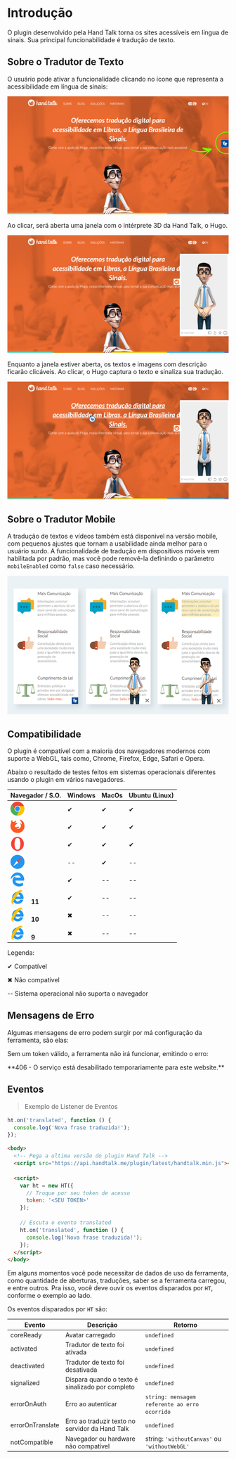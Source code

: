 <h1 id='introducao'>Introdução</h1>

O plugin desenvolvido pela Hand Talk torna os sites acessíveis em língua de sinais. Sua principal funcionabilidade é tradução de texto.

<h2 id='sobre-o-tradutor-de-texto'>Sobre o Tradutor de Texto</h2>

O usuário pode ativar a funcionalidade clicando no ícone que representa a acessibilidade em língua de sinais:

![Site da Hand Talk com o Hugo centralizado e uma seta indicando o plugin ao lado direito.](images/screenshoots/tradutor-de-sites.png)

Ao clicar, será aberta uma janela com o intérprete 3D da Hand Talk, o Hugo.
  
![Janela de Libras aberta com o Hugo parado esperando para texto para traduzir.](images/screenshoots/tradutor-de-sites-2.png)

Enquanto a janela estiver aberta, os textos e imagens com descrição ficarão clicáveis. Ao clicar, o Hugo captura o texto e sinaliza sua tradução.

![Janela de Libras aberta do lado direito, texto sendo clicado e Hugo traduzindo-o.](images/screenshoots/tradutor-de-sites-3.png)

<h2 id='sobre-o-tradutor-mobile'>Sobre o Tradutor Mobile</h2>

A tradução de textos e vídeos também está disponivel na versão mobile, com pequenos ajustes que tornam a usabilidade ainda melhor para o usuário surdo.
A funcionalidade de tradução em dispositivos móveis vem habilitada por padrão, mas você pode removê-la definindo o parâmetro `mobileEnabled` como `false` caso necessário.

![Plugin fechado no mobile, em seguida o Hugo esperando por uma tradução, à frente o Hugo traduzindo.](images/screenshoots/tradutor-mobile.png)

<h2 id='compatibilidade'>Compatibilidade</h2>

O plugin é compatível com a maioria dos navegadores modernos com suporte a WebGL, tais como, Chrome, Firefox, Edge, Safari e Opera.

Abaixo o resultado de testes feitos em sistemas operacionais diferentes usando o plugin em vários navegadores.

| Navegador / S.O.     | Windows | MacOs | Ubuntu (Linux) |
| -------------------- | ------- | ----- | -------------- |
|![Logotipo Chrome](images/icons/chrome.png)    | ✔       | ✔     | ✔             |
|![Logotipo Firefox](images/icons/firefox.png)    | ✔       | ✔     | ✔             |
|![Logotipo Opera](images/icons/opera.png)    | ✔      | ✔     | ✔             |
|![Logotipo Safari](images/icons/safari.png)   | --       | ✔     | --             |
|![Logotipo EDGE](images/icons/edge.png)   | ✔       | --    | --             |
|![Logotipo Internet Explorer 11](images/icons/internet-explorer.png)<span style="margin-left: 15px;">**11**</span>   | ✔       | --    | --             |
|![Logotipo Internet Explorer 10](images/icons/internet-explorer.png)<span style="margin-left: 15px;">**10**</span>   | ✖       | --    | --             |
|![Logotipo Internet Explorer 9](images/icons/internet-explorer.png)<span style="margin-left: 15px;">**9**</span>  | ✖       | --    | --             |
  
Legenda:

✔ Compatível

✖ Não compatível

-- Sistema operacional não suporta o navegador

<h2 id='mensagens-de-erro'>Mensagens de Erro</h2>

Algumas mensagens de erro podem surgir por má configuração da ferramenta, são elas:

Sem um token válido, a ferramenta não irá funcionar, emitindo o erro:

<aside class="warning">
**406 - O serviço está desabilitado temporariamente para este website.**
</aside>

<h2 id='eventos-introducao'>Eventos</h2>

> Exemplo de Listener de Eventos

```javascript
ht.on('translated', function () {
  console.log('Nova frase traduzida!');
});
```

```html
<body>
  <!-- Pega a ultima versão do plugin Hand Talk -->
  <script src="https://api.handtalk.me/plugin/latest/handtalk.min.js"></script>

  <script>
    var ht = new HT({
      // Troque por seu token de acesso
      token: '<SEU TOKEN>'
    });

    // Escuta o evento translated
    ht.on('translated', function () {
      console.log('Nova frase traduzida!');
    });
  </script>
</body>
```

Em alguns momentos você pode necessitar de dados de uso da ferramenta, como quantidade de aberturas, traduções, saber se a ferramenta carregou, e entre outros.
Pra isso, você deve ouvir os eventos disparados por `HT`, conforme o exemplo ao lado.

Os eventos disparados por `HT` são:

| Evento | Descrição | Retorno |
|---|---|---|
| coreReady | Avatar carregado | ```undefined``` |
| activated | Tradutor de texto foi ativada | ```undefined``` |
| deactivated | Tradutor de texto foi desativada | ```undefined``` |
| signalized | Dispara quando o texto é sinalizado por completo | ```undefined``` |
| errorOnAuth | Erro ao autenticar | ```string: mensagem referente ao erro ocorrido``` |
| errorOnTranslate | Erro ao traduzir texto no servidor da Hand Talk | ```undefined``` |
| notCompatible | Navegador ou hardware não compatível | string: ```'withoutCanvas'``` ou ```'withoutWebGL'``` |
